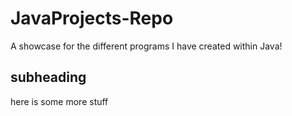 # JavaProjects-Repo
A showcase for the different programs I have created within Java!

## subheading
here is some more stuff
